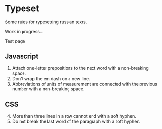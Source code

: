 # Typeset

Some rules for typesetting russian texts.

Work in progress...

[Test page](https://quillcraft.github.io/typeset)

## Javascript
1. Attach one-letter prepositions to the next word with a non-breaking space.
2. Don't wrap the em dash on a new line.
3. Abbreviations of units of measurement are connected with the previous number with a non-breaking space.

## CSS
4. More than three lines in a row cannot end with a soft hyphen.
5. Do not break the last word of the paragraph with a soft hyphen.

